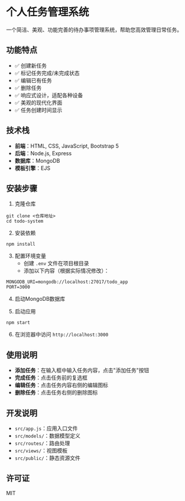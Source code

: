 # 个人任务管理系统

一个简洁、美观、功能完善的待办事项管理系统，帮助您高效管理日常任务。

## 功能特点

- ✅ 创建新任务
- ✅ 标记任务完成/未完成状态
- ✅ 编辑已有任务
- ✅ 删除任务
- ✅ 响应式设计，适配各种设备
- ✅ 美观的现代化界面
- ✅ 任务创建时间显示

## 技术栈

- **前端**：HTML, CSS, JavaScript, Bootstrap 5
- **后端**：Node.js, Express
- **数据库**：MongoDB
- **模板引擎**：EJS

## 安装步骤

1. 克隆仓库
```
git clone <仓库地址>
cd todo-system
```

2. 安装依赖
```
npm install
```

3. 配置环境变量
   - 创建 `.env` 文件在项目根目录
   - 添加以下内容（根据实际情况修改）：
```
MONGODB_URI=mongodb://localhost:27017/todo_app
PORT=3000
```

4. 启动MongoDB数据库

5. 启动应用
```
npm start
```

6. 在浏览器中访问 `http://localhost:3000`

## 使用说明

- **添加任务**：在输入框中输入任务内容，点击"添加任务"按钮
- **完成任务**：点击任务前的复选框
- **编辑任务**：点击任务内容右侧的编辑图标
- **删除任务**：点击任务右侧的删除图标

## 开发说明

- `src/app.js`：应用入口文件
- `src/models/`：数据模型定义
- `src/routes/`：路由处理
- `src/views/`：视图模板
- `src/public/`：静态资源文件

## 许可证

MIT